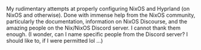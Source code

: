 My rudimentary attempts at properly configuring NixOS and Hyprland (on NixOS and otherwise). Done with immense help from the NixOS community, particularly the documentation, information on NixOS Discourse, and the amazing people on the Nix/NixOS Discord server. I cannot thank them enough. (I wonder, can I name specific people from the Discord server? I should like to, if I were permitted lol ...)

